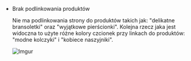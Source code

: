 * Brak podlinkowania produktów

    Nie ma podlinkowania strony do produktów takich jak: "delikatne bransoletki" oraz "wyjątkowe pierścionki". Kolejna rzecz jaka jest widoczna to użyte różne kolory czcionek przy linkach do produktów: "modne kolczyki" i "kobiece naszyjniki".

    ![Imgur](https://i.imgur.com/wqlUg9Z.png)